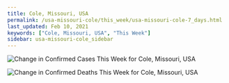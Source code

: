 ```yaml
---
title: Cole, Missouri, USA
permalink: /usa-missouri-cole/this_week/usa-missouri-cole-7_days.html
last_updated: Feb 10, 2021
keywords: ["Cole, Missouri, USA", "This Week"]
sidebar: usa-missouri-cole_sidebar
---
```


![Change in Confirmed Cases This Week for Cole, Missouri, USA](/covid_tracker/images/graphs/usa-missouri-cole-delta_confirmed-7_days_graph.png)

![Change in Confirmed Deaths This Week for Cole, Missouri, USA](/covid_tracker/images/graphs/usa-missouri-cole-delta_deaths-7_days_graph.png)
